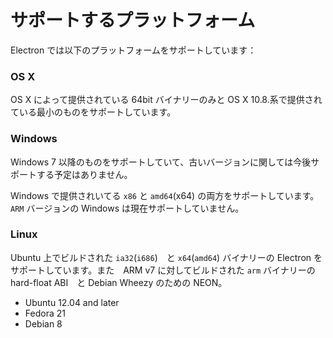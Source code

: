 <!-- # Supported Platforms -->
# サポートするプラットフォーム

<!-- Following platforms are supported by Electron: -->
Electron では以下のプラットフォームをサポートしています：

### OS X

<!-- Only 64bit binaries are provided for OS X, and the minimum OS X version
supported is OS X 10.8. -->

OS X によって提供されている 64bit バイナリーのみと OS X 10.8.系で提供されている最小のものをサポートしています。

### Windows

<!-- Windows 7 and later are supported, older operating systems are not supported
(and do not work). -->

Windows 7 以降のものをサポートしていて、古いバージョンに関しては今後サポートする予定はありません。

<!-- Both `x86` and `amd64` (x64) binaries are provided for Windows. Please note, the
`ARM` version of Windows is not supported for now. -->

Windows で提供されいてる `x86` と `amd64`(x64) の両方をサポートしています。`ARM` バージョンの Windows は現在サポートしていません。

### Linux

<!-- The prebuilt `ia32`(`i686`) and `x64`(`amd64`) binaries of Electron are built on
Ubuntu 12.04, the `arm` binary is built against ARM v7 with hard-float ABI and
NEON for Debian Wheezy. -->

Ubuntu 上でビルドされた `ia32`(`i686`)　と `x64`(`amd64`) バイナリーの Electron をサポートしています。また　ARM v7 に対してビルドされた `arm` バイナリーのhard-float ABI　と Debian Wheezy のための NEON。


<!-- Whether the prebuilt binary can run on a distribution depends on whether the
distribution includes the libraries that Electron is linked to on the building
platform, so only Ubuntu 12.04 is guaranteed to work, but following platforms
are also verified to be able to run the prebuilt binaries of Electron: -->




* Ubuntu 12.04 and later
* Fedora 21
* Debian 8
